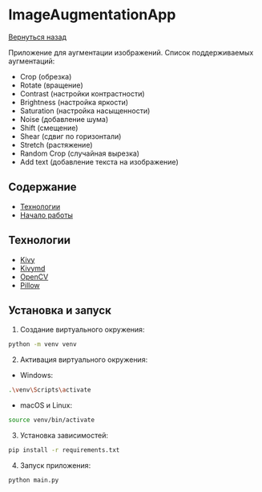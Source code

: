 # ImageAugmentationApp

[Вернуться назад](../README.ru.md)

Приложение для аугментации изображений.
Список поддерживаемых аугментаций:

- Crop (обрезка)
- Rotate (вращение)
- Contrast (настройки контрастности)
- Brightness (настройка яркости)
- Saturation (настройка насыщенности)
- Noise (добавление шума)
- Shift (смещение)
- Shear (сдвиг по горизонтали)
- Stretch (растяжение)
- Random Crop (случайная вырезка)
- Add text (добавление текста на изображение)

## Содержание

- [Технологии](#id_technologies)
- [Начало работы](#id_installation)

<a id='id_technologies'></a>

## Технологии

- [Kivy](https://kivy.org/)
- [Kivymd](https://kivymd.readthedocs.io/en/latest/index.html)
- [OpenCV](https://opencv.org/)
- [Pillow](https://python-pillow.org/)

<a id='id_installation'></a>

## Установка и запуск

1. Создание виртуального окружения:

```sh
python -m venv venv
```

2.  Активация виртуального окружения:

- Windows:

```sh
.\venv\Scripts\activate
```

- macOS и Linux:

```sh
source venv/bin/activate
```

3. Установка зависимостей:

```sh
pip install -r requirements.txt
```

4. Запуск приложения:

```sh
python main.py
```

